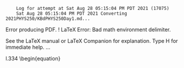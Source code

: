         Log for attempt at Sat Aug 28 05:15:04 PM PDT 2021 (17075)
        Sat Aug 28 05:15:04 PM PDT 2021 Converting 2021PHYS250/KBdPHYS250Day1.md...
Error producing PDF.
! LaTeX Error: Bad math environment delimiter.

See the LaTeX manual or LaTeX Companion for explanation.
Type  H <return>  for immediate help.
 ...                                              
                                                  
l.334     \begin{equation}

